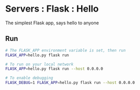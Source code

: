 # Servers : Flask : Hello

The simplest Flask app, says hello to anyone

## Run

```bash
# The FLASK_APP environment variable is set, then run
FLASK_APP=hello.py flask run

# To run on your local network
FLASK_APP=hello.py flask run --host 0.0.0.0

# To enable debugging
FLASK_DEBUG=1 FLASK_APP=hello.py flask run --host 0.0.0.0
```

